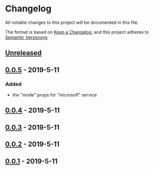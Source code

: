 # Changelog
All notable changes to this project will be documented in this file.

The format is based on [Keep a Changelog](https://keepachangelog.com/zh-CN/1.0.0/),
and this project adheres to [Semantic Versioning](https://semver.org/lang/zh-CN/).

## [Unreleased]

## [0.0.5] - 2019-5-11

### Added

- the "mode" props for "microsoft" service

## [0.0.4] - 2019-5-11

## [0.0.3] - 2019-5-11

## [0.0.2] - 2019-5-11

## [0.0.1] - 2019-5-11

[Unreleased]: https://github.com/young-js/react-native-office-viewer/compare/v0.0.4...HEAD
[0.0.5]: https://github.com/young-js/react-native-office-viewer/compare/v0.0.4...v0.0.5
[0.0.4]: https://github.com/young-js/react-native-office-viewer/compare/v0.0.3...v0.0.4
[0.0.3]: https://github.com/young-js/react-native-office-viewer/compare/v0.0.2...v0.0.3
[0.0.2]: https://github.com/young-js/react-native-office-viewer/compare/v0.0.1...v0.0.2
[0.0.1]: https://github.com/young-js/react-native-office-viewer/releases/tag/v0.0.1
